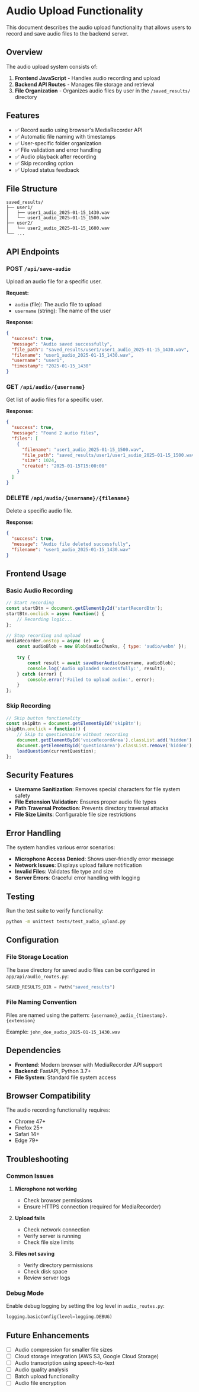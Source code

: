 # Audio Upload Functionality

This document describes the audio upload functionality that allows users to record and save audio files to the backend server.

## Overview

The audio upload system consists of:

1. **Frontend JavaScript** - Handles audio recording and upload
2. **Backend API Routes** - Manages file storage and retrieval
3. **File Organization** - Organizes audio files by user in the `/saved_results/` directory

## Features

- ✅ Record audio using browser's MediaRecorder API
- ✅ Automatic file naming with timestamps
- ✅ User-specific folder organization
- ✅ File validation and error handling
- ✅ Audio playback after recording
- ✅ Skip recording option
- ✅ Upload status feedback

## File Structure

```
saved_results/
├── user1/
│   ├── user1_audio_2025-01-15_1430.wav
│   └── user1_audio_2025-01-15_1500.wav
├── user2/
│   └── user2_audio_2025-01-15_1600.wav
└── ...
```

## API Endpoints

### POST `/api/save-audio`
Upload an audio file for a specific user.

**Request:**
- `audio` (file): The audio file to upload
- `username` (string): The name of the user

**Response:**
```json
{
  "success": true,
  "message": "Audio saved successfully",
  "file_path": "saved_results/user1/user1_audio_2025-01-15_1430.wav",
  "filename": "user1_audio_2025-01-15_1430.wav",
  "username": "user1",
  "timestamp": "2025-01-15_1430"
}
```

### GET `/api/audio/{username}`
Get list of audio files for a specific user.

**Response:**
```json
{
  "success": true,
  "message": "Found 2 audio files",
  "files": [
    {
      "filename": "user1_audio_2025-01-15_1500.wav",
      "file_path": "saved_results/user1/user1_audio_2025-01-15_1500.wav",
      "size": 1024,
      "created": "2025-01-15T15:00:00"
    }
  ]
}
```

### DELETE `/api/audio/{username}/{filename}`
Delete a specific audio file.

**Response:**
```json
{
  "success": true,
  "message": "Audio file deleted successfully",
  "filename": "user1_audio_2025-01-15_1430.wav"
}
```

## Frontend Usage

### Basic Audio Recording

```javascript
// Start recording
const startBtn = document.getElementById('startRecordBtn');
startBtn.onclick = async function() {
    // Recording logic...
};

// Stop recording and upload
mediaRecorder.onstop = async (e) => {
    const audioBlob = new Blob(audioChunks, { type: 'audio/webm' });
    
    try {
        const result = await saveUserAudio(username, audioBlob);
        console.log('Audio uploaded successfully:', result);
    } catch (error) {
        console.error('Failed to upload audio:', error);
    }
};
```

### Skip Recording

```javascript
// Skip button functionality
const skipBtn = document.getElementById('skipBtn');
skipBtn.onclick = function() {
    // Skip to questionnaire without recording
    document.getElementById('voiceRecordArea').classList.add('hidden');
    document.getElementById('questionArea').classList.remove('hidden');
    loadQuestion(currentQuestion);
};
```

## Security Features

- **Username Sanitization**: Removes special characters for file system safety
- **File Extension Validation**: Ensures proper audio file types
- **Path Traversal Protection**: Prevents directory traversal attacks
- **File Size Limits**: Configurable file size restrictions

## Error Handling

The system handles various error scenarios:

- **Microphone Access Denied**: Shows user-friendly error message
- **Network Issues**: Displays upload failure notification
- **Invalid Files**: Validates file type and size
- **Server Errors**: Graceful error handling with logging

## Testing

Run the test suite to verify functionality:

```bash
python -m unittest tests/test_audio_upload.py
```

## Configuration

### File Storage Location
The base directory for saved audio files can be configured in `app/api/audio_routes.py`:

```python
SAVED_RESULTS_DIR = Path("saved_results")
```

### File Naming Convention
Files are named using the pattern: `{username}_audio_{timestamp}.{extension}`

Example: `john_doe_audio_2025-01-15_1430.wav`

## Dependencies

- **Frontend**: Modern browser with MediaRecorder API support
- **Backend**: FastAPI, Python 3.7+
- **File System**: Standard file system access

## Browser Compatibility

The audio recording functionality requires:
- Chrome 47+
- Firefox 25+
- Safari 14+
- Edge 79+

## Troubleshooting

### Common Issues

1. **Microphone not working**
   - Check browser permissions
   - Ensure HTTPS connection (required for MediaRecorder)

2. **Upload fails**
   - Check network connection
   - Verify server is running
   - Check file size limits

3. **Files not saving**
   - Verify directory permissions
   - Check disk space
   - Review server logs

### Debug Mode

Enable debug logging by setting the log level in `audio_routes.py`:

```python
logging.basicConfig(level=logging.DEBUG)
```

## Future Enhancements

- [ ] Audio compression for smaller file sizes
- [ ] Cloud storage integration (AWS S3, Google Cloud Storage)
- [ ] Audio transcription using speech-to-text
- [ ] Audio quality analysis
- [ ] Batch upload functionality
- [ ] Audio file encryption 